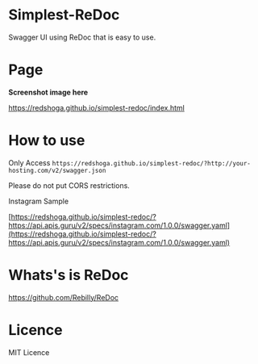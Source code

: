 # Simplest-ReDoc

Swagger UI using ReDoc that is easy to use.

# Page

**Screenshot image here**

https://redshoga.github.io/simplest-redoc/index.html

# How to use

Only Access `https://redshoga.github.io/simplest-redoc/?http://your-hosting.com/v2/swagger.json`

Please do not put CORS restrictions.

Instagram Sample

[https://redshoga.github.io/simplest-redoc/?https://api.apis.guru/v2/specs/instagram.com/1.0.0/swagger.yaml](https://redshoga.github.io/simplest-redoc/?https://api.apis.guru/v2/specs/instagram.com/1.0.0/swagger.yaml)

# Whats's is ReDoc

https://github.com/Rebilly/ReDoc

# Licence

MIT Licence
